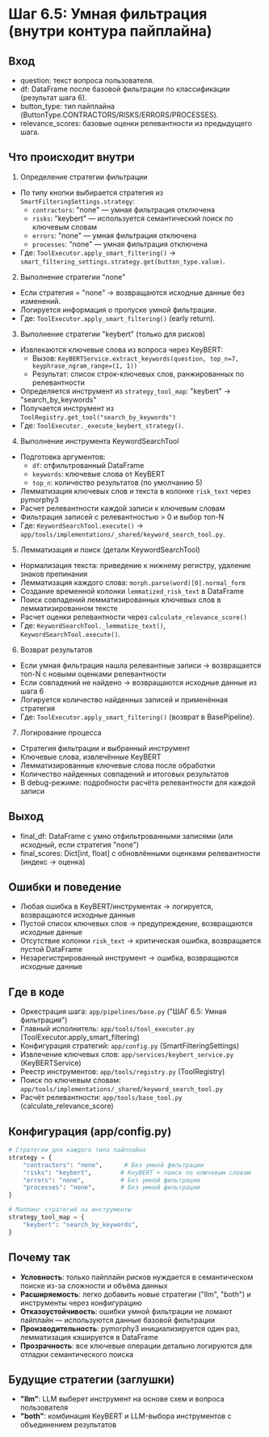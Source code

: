 # Шаг 6.5: Умная фильтрация (внутри контура пайплайна)

## Вход
- question: текст вопроса пользователя.
- df: DataFrame после базовой фильтрации по классификации (результат шага 6).
- button_type: тип пайплайна (ButtonType.CONTRACTORS/RISKS/ERRORS/PROCESSES).
- relevance_scores: базовые оценки релевантности из предыдущего шага.

## Что происходит внутри
1) Определение стратегии фильтрации
- По типу кнопки выбирается стратегия из `SmartFilteringSettings.strategy`:
  - `contractors`: "none" — умная фильтрация отключена
  - `risks`: "keybert" — используется семантический поиск по ключевым словам
  - `errors`: "none" — умная фильтрация отключена
  - `processes`: "none" — умная фильтрация отключена
- Где: `ToolExecutor.apply_smart_filtering()` → `smart_filtering_settings.strategy.get(button_type.value)`.

2) Выполнение стратегии "none"
- Если стратегия = "none" → возвращаются исходные данные без изменений.
- Логируется информация о пропуске умной фильтрации.
- Где: `ToolExecutor.apply_smart_filtering()` (early return).

3) Выполнение стратегии "keybert" (только для рисков)
- Извлекаются ключевые слова из вопроса через KeyBERT:
  - Вызов: `KeyBERTService.extract_keywords(question, top_n=7, keyphrase_ngram_range=(1, 1))`
  - Результат: список строк-ключевых слов, ранжированных по релевантности
- Определяется инструмент из `strategy_tool_map`: "keybert" → "search_by_keywords"
- Получается инструмент из `ToolRegistry.get_tool("search_by_keywords")`
- Где: `ToolExecutor._execute_keybert_strategy()`.

4) Выполнение инструмента KeywordSearchTool
- Подготовка аргументов:
  - `df`: отфильтрованный DataFrame
  - `keywords`: ключевые слова от KeyBERT
  - `top_n`: количество результатов (по умолчанию 5)
- Лемматизация ключевых слов и текста в колонке `risk_text` через pymorphy3
- Расчет релевантности каждой записи к ключевым словам
- Фильтрация записей с релевантностью > 0 и выбор топ-N
- Где: `KeywordSearchTool.execute()` → `app/tools/implementations/_shared/keyword_search_tool.py`.

5) Лемматизация и поиск (детали KeywordSearchTool)
- Нормализация текста: приведение к нижнему регистру, удаление знаков препинания
- Лемматизация каждого слова: `morph.parse(word)[0].normal_form`
- Создание временной колонки `lemmatized_risk_text` в DataFrame
- Поиск совпадений лемматизированных ключевых слов в лемматизированном тексте
- Расчет оценки релевантности через `calculate_relevance_score()`
- Где: `KeywordSearchTool._lemmatize_text()`, `KeywordSearchTool.execute()`.

6) Возврат результатов
- Если умная фильтрация нашла релевантные записи → возвращается топ-N с новыми оценками релевантности
- Если совпадений не найдено → возвращаются исходные данные из шага 6
- Логируется количество найденных записей и применённая стратегия
- Где: `ToolExecutor.apply_smart_filtering()` (возврат в BasePipeline).

7) Логирование процесса
- Стратегия фильтрации и выбранный инструмент
- Ключевые слова, извлечённые KeyBERT
- Лемматизированные ключевые слова после обработки
- Количество найденных совпадений и итоговых результатов
- В debug-режиме: подробности расчёта релевантности для каждой записи

## Выход
- final_df: DataFrame с умно отфильтрованными записями (или исходный, если стратегия "none")
- final_scores: Dict[int, float] с обновлёнными оценками релевантности (индекс → оценка)

## Ошибки и поведение
- Любая ошибка в KeyBERT/инструментах → логируется, возвращаются исходные данные
- Пустой список ключевых слов → предупреждение, возвращаются исходные данные
- Отсутствие колонки `risk_text` → критическая ошибка, возвращается пустой DataFrame
- Незарегистрированный инструмент → ошибка, возвращаются исходные данные

## Где в коде
- Оркестрация шага: `app/pipelines/base.py` ("ШАГ 6.5: Умная фильтрация")
- Главный исполнитель: `app/tools/tool_executor.py` (ToolExecutor.apply_smart_filtering)
- Конфигурация стратегий: `app/config.py` (SmartFilteringSettings)
- Извлечение ключевых слов: `app/services/keybert_service.py` (KeyBERTService)
- Реестр инструментов: `app/tools/registry.py` (ToolRegistry)
- Поиск по ключевым словам: `app/tools/implementations/_shared/keyword_search_tool.py`
- Расчёт релевантности: `app/tools/base_tool.py` (calculate_relevance_score)

## Конфигурация (app/config.py)
```python
# Стратегии для каждого типа пайплайна
strategy = {
    "contractors": "none",      # Без умной фильтрации
    "risks": "keybert",        # KeyBERT + поиск по ключевым словам
    "errors": "none",          # Без умной фильтрации  
    "processes": "none",       # Без умной фильтрации
}

# Маппинг стратегий на инструменты
strategy_tool_map = {
    "keybert": "search_by_keywords",
}
```

## Почему так
- **Условность**: только пайплайн рисков нуждается в семантическом поиске из-за сложности и объёма данных
- **Расширяемость**: легко добавить новые стратегии ("llm", "both") и инструменты через конфигурацию
- **Отказоустойчивость**: ошибки умной фильтрации не ломают пайплайн — используются данные базовой фильтрации
- **Производительность**: pymorphy3 инициализируется один раз, лемматизация кэшируется в DataFrame
- **Прозрачность**: все ключевые операции детально логируются для отладки семантического поиска

## Будущие стратегии (заглушки)
- **"llm"**: LLM выберет инструмент на основе схем и вопроса пользователя
- **"both"**: комбинация KeyBERT и LLM-выбора инструментов с объединением результатов